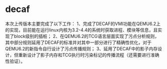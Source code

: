 # decaf
本次上传版本主要完成了以下工作：
1、完成了DECAF的VMI功能在QEMU6.2上的实现，目前能在运行linux内核为3.2-4.4的系统时获取进程、模块等信息，且实现了block级别的插桩；
2、在QEMU6.2的TCG语言层面实现了污点分析规则，其中部分规则延用了DECAF的标准并对其中一部分进行了精确性优化，对于QEMU6.2的新指令自行设计了污点传播规则；
3、延用了DECAF中的影子内存设计，但重新设计了影子内存和TCG执行时污染标记的传播流程（还需要进行准确性验证）。